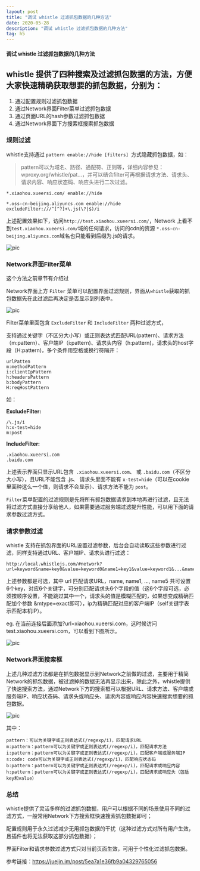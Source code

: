 ```yaml
---
layout: post
title: "调试 whistle 过滤抓包数据的几种方法"
date: 2020-05-28
description: "调试 whistle 过滤抓包数据的几种方法"
tag: h5
---
```


#### 调试 whistle 过滤抓包数据的几种方法

## whistle 提供了四种搜索及过滤抓包数据的方法，方便大家快速精确获取想要的抓包数据，分别为：

1. 通过配置规则过滤抓包数据
2. 通过Network界面Filter菜单过滤抓包数据
3. 通过页面URL的hash参数过滤抓包数据
4. 通过Network界面下方搜索框搜索抓包数据

### 规则过滤

whistle支持通过 `pattern enable://hide [filters] `方式隐藏抓包数据，如：

> pattern可以为域名、路径、通配符、正则等，详细内容参见：wproxy.org/whistle/pat…，并可以结合filter可再根据请求方法、请求头、请求内容、响应状态码、响应头进行二次过滤。


    *.xiaohou.xueersi.com/ enable://hide

    *.oss-cn-beijing.aliyuncs.com enable://hide excludeFilter:///^[^?]+\.js(\?|$)/i

上述配置效果如下，访问h`ttp://test.xiaohou.xueersi.com/`，Network 上看不到`test.xiaohou.xueersi.com/`域的任何请求，访问的cdn的资源 `*.oss-cn-beijing.aliyuncs.com`域名也只能看到后缀为.js的请求。

![pic](../../../images/2020/05/28.png)


### Network界面Filter菜单

这个方法之前章节有介绍过

Network界面上方 `Filter` 菜单可以配置界面过滤规则，界面从`whistle`获取的抓包数据先在此过滤后再决定是否显示到列表中。

![pic](../../../images/2020/05/29.png)


Filter菜单里面包含 `ExcludeFilter` 和 `IncludeFilter` 两种过滤方式，

支持通过关键字（不区分大小写）或正则表达式匹配URL(pattern)、请求方法（m:pattern）、客户端IP（i:pattern)、请求头内容（h:pattern)，请求头的host字段（H:pattern)，多个条件用空格或换行符隔开：

    urlPatten 
    m:methodPattern 
    i:clientIpPattern 
    h:headersPattern 
    b:bodyPattern 
    H:reqHostPattern
如：

**ExcludeFilter:**

    /\.js/i
    h:x-test=hide
    m:post

**IncludeFilter:**

    .xiaohou.xueersi.com
    .baidu.com


上述表示界面只显示URL包含` .xiaohou.xueersi.com`、 或 `.baidu.com`（不区分大小写），且URL不能包含 .js、 请求头里面不能有 `x-test=hide`（可以在cookie里面种这么一个值，则请求不会显示）、请求方法不能为 `post`。

`Filter`菜单配置的过滤规则是先将所有抓包数据请求到本地再进行过滤，且无法将过滤方式直接分享给他人，如果需要通过服务端过滤提升性能，可以用下面的请求参数过滤方式。

###  请求参数过滤


whistle 支持在抓包界面的URL设置过滤参数，后台会自动读取这些参数进行过滤，同样支持通过URL、客户端IP、请求头进行过滤：

    http://local.whistlejs.com/#network?url=keyword&name=key0&value=keyword0&name1=key1&value=keyword1&...&name5=key5&value5=keyword5&ip=self,10.10.10.10

上述参数都是可选，其中 url 匹配请求URL，name, name1, ..., name5 共可设置6个key，对应6个关键字，可分别匹配请求头6个字段的值（这6个字段可选，必须按顺序设置，不能跳过其中一个，请求头的值是模糊匹配的，如果想变成精确匹配加个参数 &mtype=exact即可），ip为精确匹配对应的客户端IP（self关键字表示匹配本机IP）。



eg. 在当前连接后面添加?url=xiaohou.xueersi.com，这时候访问 test.xiaohou.xueersi.com，可以看到下图所示。

![pic](../../../images/2020/05/30.png)



### Network界面搜索框


上述几种过滤方法都是在抓包数据显示到Network之前做的过滤，主要用于精简Network的抓包数据，被过滤掉的数据无法再显示出来，除此之外，whistle提供了快速搜索方法，通过Network下方的搜索框可以根据URL、请求方法、客户端或服务端IP、响应状态码、请求头或响应头、请求内容或响应内容快速搜索想要的抓包数据。

![pic](../../../images/2020/05/31.png)


其中：

    pattern：可以为关键字或正则表达式(/regexp/i)，匹配请求URL
    m:pattern：pattern可以为关键字或正则表达式(/regexp/i)，匹配请求方法
    i:pattern：pattern可以为关键字或正则表达式(/regexp/i)，匹配客户端或服务端IP
    s:code: code可以为关键字或正则表达式(/regexp/i)，匹配响应状态码
    b:pattern：pattern可以为关键字或正则表达式(/regexp/i)，匹配请求或响应内容
    h:pattern：pattern可以为关键字或正则表达式(/regexp/i)，匹配请求或响应头（包括key和value）
    
### 总结

whistle提供了灵活多样的过滤抓包数据，用户可以根据不同的场景使用不同的过滤方式，一般常用Network下方搜索框快速搜索抓包数据即可；

配置规则用于永久过滤减少无用抓包数据的干扰（这种过滤方式对所有用户生效，且插件也将无法获取这部分抓包数据）；

界面Filter和请求参数过滤方式只对当前页面生效，可用于个性化过滤抓包数据。



参考链接：https://juejin.im/post/5ea7a1e36fb9a04329765056
